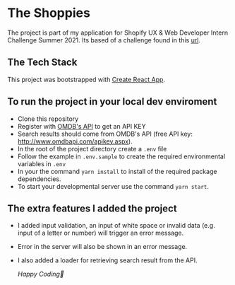 # The Shoppies

The project is part of my application for Shopify UX & Web Developer Intern Challenge Summer 2021.
Its based of a challenge found in this [url](https://docs.google.com/document/d/1TiqUKKtW8BpM3Fand6enxlsJ__JeUI5fKKAGNB1hfCc/edit?usp=sharing).

## The Tech Stack

This project was bootstrapped with [Create React App](https://github.com/facebook/create-react-app).

## To run the project in your local dev enviroment

- Clone this repository
- Register with [OMDB's API](http://www.omdbapi.com) to get an API KEY
- Search results should come from OMDB's API (free API key: http://www.omdbapi.com/apikey.aspx).
- In the root of the project directory create a `.env` file
- Follow the example in `.env.sample` to create the required environmental variables in `.env`
- In your the command `yarn install` to install of the required package dependencies.
- To start your developmental server use the command `yarn start`.

## The extra features I added the project
- I added input validation, an input of white space or invalid data (e.g. input of a letter or number) will trigger an error message.
- Error in the server will also be shown in an error message.
- I also added a loader for retrieving search result from the API.

  _Happy Coding🌻_
